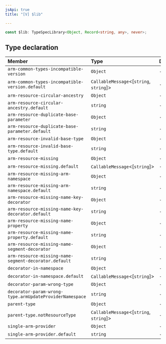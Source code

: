 ```yaml
---
jsApi: true
title: "[V] $lib"

---
```

```ts
const $lib: TypeSpecLibrary<Object, Record<string, any>, never>;
```

## Type declaration

| Member | Type | Description |
| :------ | :------ | :------ |
| `arm-common-types-incompatible-version` | `Object` | - |
| `arm-common-types-incompatible-version.default` | `CallableMessage`<[`string`, `string`]\> | - |
| `arm-resource-circular-ancestry` | `Object` | - |
| `arm-resource-circular-ancestry.default` | `string` | - |
| `arm-resource-duplicate-base-parameter` | `Object` | - |
| `arm-resource-duplicate-base-parameter.default` | `string` | - |
| `arm-resource-invalid-base-type` | `Object` | - |
| `arm-resource-invalid-base-type.default` | `string` | - |
| `arm-resource-missing` | `Object` | - |
| `arm-resource-missing.default` | `CallableMessage`<[`string`]\> | - |
| `arm-resource-missing-arm-namespace` | `Object` | - |
| `arm-resource-missing-arm-namespace.default` | `string` | - |
| `arm-resource-missing-name-key-decorator` | `Object` | - |
| `arm-resource-missing-name-key-decorator.default` | `string` | - |
| `arm-resource-missing-name-property` | `Object` | - |
| `arm-resource-missing-name-property.default` | `string` | - |
| `arm-resource-missing-name-segment-decorator` | `Object` | - |
| `arm-resource-missing-name-segment-decorator.default` | `string` | - |
| `decorator-in-namespace` | `Object` | - |
| `decorator-in-namespace.default` | `CallableMessage`<[`string`]\> | - |
| `decorator-param-wrong-type` | `Object` | - |
| `decorator-param-wrong-type.armUpdateProviderNamespace` | `string` | - |
| `parent-type` | `Object` | - |
| `parent-type.notResourceType` | `CallableMessage`<[`string`, `string`]\> | - |
| `single-arm-provider` | `Object` | - |
| `single-arm-provider.default` | `string` | - |
